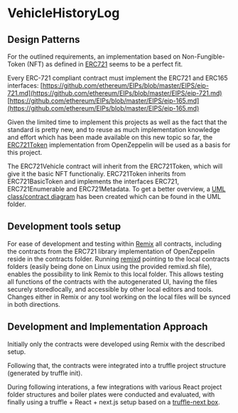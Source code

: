 # VehicleHistoryLog

## Design Patterns

For the outlined requirements, an implementation based on Non-Fungible-Token (NFT) as defined in [ERC721](https://github.com/ethereum/EIPs/blob/master/EIPS/eip-721.md) seems to be a perfect fit.

Every ERC-721 compliant contract must implement the ERC721 and ERC165 interfaces:
[https://github.com/ethereum/EIPs/blob/master/EIPS/eip-721.md](https://github.com/ethereum/EIPs/blob/master/EIPS/eip-721.md)  
[https://github.com/ethereum/EIPs/blob/master/EIPS/eip-165.md](https://github.com/ethereum/EIPs/blob/master/EIPS/eip-165.md)

Given the limited time to implement this projects as well as the fact that the standard is pretty new, and to reuse as much implementation knowledge and effort which has been made available on this new topic so far, the [ERC721Token](https://github.com/OpenZeppelin/zeppelin-solidity/blob/master/contracts/token/ERC721/ERC721Token.sol) implementation from OpenZeppelin will be used as a basis for this project.

The ERC721Vehicle contract will inherit from the ERC721Token, which will give it the basic NFT functionaliy. ERC721Token inherits from ERC721BasicToken and implements the interfaces ERC721, ERC721Enumerable and ERC721Metadata. To get a better overview, a [UML class/contract diagram](./UML/UML%20ERC721%20Vehicle.svg) has been created which can be found in the UML folder.


## Development tools setup

For ease of development and testing within [Remix](https://remix.ethereum.org/) all contracts, including the contracts from the ERC721 library implementation of OpenZeppelin reside in the contracts folder. Running [remixd](https://github.com/ethereum/remixd) pointing to the local contracts folders (easily being done on Linux using the provided remixd.sh file), enables the possibility to link Remix to this local folder. This allows testing all functions of the contracts with the autogenerated UI, having the files securely  storedlocally, and accessible by other local editors and tools. Changes either in Remix or any tool working on the local files will be synced in both directions.


## Development and Implementation Approach

Initially only the contracts were developed using Remix with the described setup.

Following that, the contracts were integrated into a truffle project structure (generated by truffle init).

During following interations, a few integrations with various React project folder structures and boiler plates were conducted and evaluated, with finally using a truffle + React + next.js setup based on a [truffle-next box](https://truffleframework.com/boxes/truffle-next).



